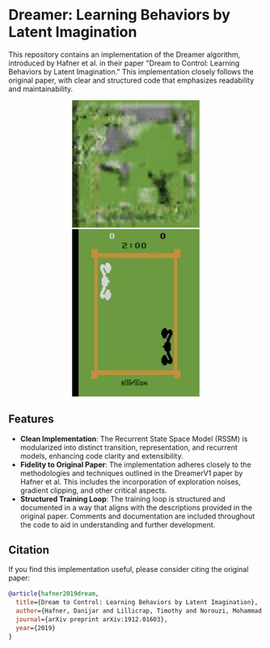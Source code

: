 # Dreamer: Learning Behaviors by Latent Imagination

This repository contains an implementation of the Dreamer algorithm, introduced by Hafner et al. in their paper "Dream to Control: Learning Behaviors by Latent Imagination." This implementation closely follows the original paper, with clear and structured code that emphasizes readability and maintainability.

<div align="center">
  <img src="./gif/imagine.gif" alt="Trained RSSM imagining 50 steps ahead" width="50%"/>
  <img src="./gif/boxing.gif" alt="Trained boxing agent" width="50%"/>
</div>

## Features
- **Clean Implementation**: The Recurrent State Space Model (RSSM) is modularized into distinct transition, representation, and recurrent models, enhancing code clarity and extensibility.
- **Fidelity to Original Paper**: The implementation adheres closely to the methodologies and techniques outlined in the DreamerV1 paper by Hafner et al. This includes the incorporation of exploration noises, gradient clipping, and other critical aspects.
- **Structured Training Loop**: The training loop is structured and documented in a way that aligns with the descriptions provided in the original paper. Comments and documentation are included throughout the code to aid in understanding and further development.

## Citation
If you find this implementation useful, please consider citing the original paper:

```bibtex
@article{hafner2019dream,
  title={Dream to Control: Learning Behaviors by Latent Imagination},
  author={Hafner, Danijar and Lillicrap, Timothy and Norouzi, Mohammad and Ba, Jimmy},
  journal={arXiv preprint arXiv:1912.01603},
  year={2019}
}
